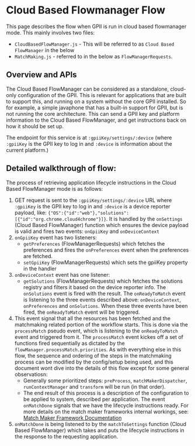 # Cloud Based Flowmanager Flow

This page describes the flow when GPII is run in cloud based flowmanager mode. This mainly involves two files:

* `CloudBasedFlowManager.js` - This will be referred to as `Cloud Based FlowManager` in the below
* `MatchMaking.js` - referred to in the below as `FlowManagerRequests`.

## Overview and APIs

The Cloud Based FlowManager can be considered as a standalone, cloud-only configuration of the GPII. This is relevant
for applications that are built to support this, and running on a system without the core GPII installed. So for
example, a simple javaphone that has a built-in support for GPII, but is not running the core architecture. This can
send a GPII key and platform information to the Cloud Based FlowManager, and get instructions back on how it should be
set up.

The endpoint for this service is at `:gpiiKey/settings/:device` (where `:gpiiKey` is the GPII key to log in and
`:device` is information about the current platform.)

## Detailed walkthrough of flow:

The process of retrieving application lifecycle instructions in the Cloud Based FlowManager mode is as follows:

1. GET request is sent to the `:gpiiKey/settings/:device` URL where `:gpiiKey` is the GPII key to log in and `:device`
   is a device reporter payload, like: `{"OS":{"id":"web"},"solutions":[{"id":"org.chrome.cloud4chrome"}]}`. It is
   handled by the `onSettings` (Cloud Based FlowManager) function which ensures the device payload is valid and fires
   two events: `onGpiiKey` and `onDeviceContext`
2. `onGpiiKey` event has two listeners:
   * `getPreferences` (FlowManagerRequests) which fetches the preferences and fires the `onPreferences` event when the
    preferences are fetched.
   * `setGpiiKey` (FlowManagerRequests) which sets the gpiiKey property in the handler
3. `onDeviceContext` event has one listener:
   * `getSolutions` (FlowManagerRequests) which fetches the solutions registry and filters it based on the device
     reporter info.  The `onSolutions` event is fired with the result. The `onReadyToMatch` event is listening to the
     three events described above: `onDeviceContext`, `onPreferences` and `onSolutions`. When these three events have
     been fired, the `onReadyToMatch` event will be triggered.
4. This event signal that all the resources has been fetched and the matchmaking related portion of the workflow starts.
   This is done via the `processMatch` pseudo event, which is listening to the `onReadyToMatch` event and triggered from
   it. The `processMatch` event kickes off a set of functions fired sequentially as dictated by the
   `flowManager.processMatch.priorities`. As with everything else in this flow, the sequence and ordering of the steps
   in the matchmaking process can be modified by the config/setup being used, and this document wont dive into the
   details of this flow except for some general observatiosn:
   * Generally some prioritized steps: `preProcess`, `matchMakerDispatcher`, `runContextManager` and `transform` will be
    run (in that order).
   * The end result of this process is a description of the configuration to be applied to system, described per
    application. The event `onMatchDone` signals that we have the lifecycle instructions ready. For more details on the
    match maker frameworks internal workings, see: [Match Maker Framework Documentation](MatchMakerFramework.md)
5. `onMatchDone` is being listened to by the `matchToSettings` function (Cloud Based FlowManager) which takes and puts
   the lifecycle instructions in the response to the requesting application.
